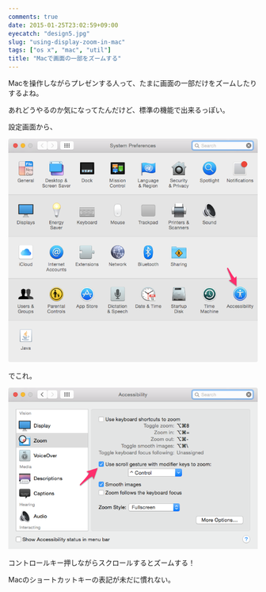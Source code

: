 ```yaml
---
comments: true
date: 2015-01-25T23:02:59+09:00
eyecatch: "design5.jpg"
slug: "using-display-zoom-in-mac"
tags: ["os x", "mac", "util"]
title: "Macで画面の一部をズームする"
---
```


Macを操作しながらプレゼンする人って、たまに画面の一部だけをズームしたりするよね。

あれどうやるのか気になってたんだけど、標準の機能で出来るっぽい。

設定画面から、

[<img src="/images/2015-01-25/mac_pref.png" class="image" alt="mac_pref">](/images/2015-01-25/mac_pref.png)

でこれ。

[<img src="/images/2015-01-25/mac_accessibility.png" class="image" alt="mac_accessibility">](/images/2015-01-25/mac_accessibility.png)

コントロールキー押しながらスクロールするとズームする！

Macのショートカットキーの表記が未だに慣れない。
